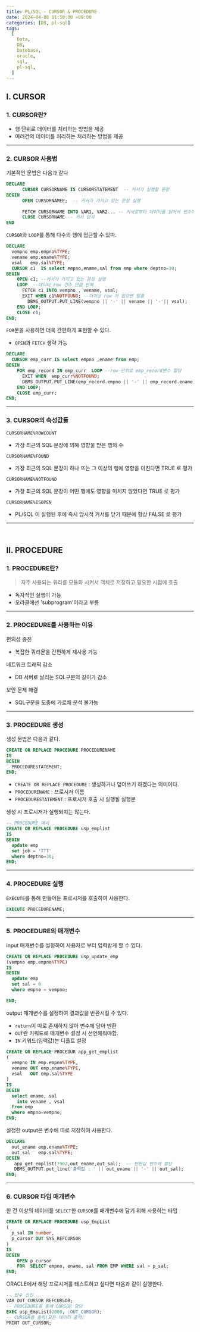```yaml
---
title: PL/SQL - CURSOR & PROCEDURE
date: 2024-04-08 11:50:00 +09:00
categories: [DB, pl-sql]
tags:
  [
    Data,
    DB,
    Datebase,
    oracle,
    sql,
    pl-sql,
  ]
---
```


## Ⅰ. CURSOR

### 1. CURSOR란?

- 행 단위로 데이터를 처리하는 방법을 제공
- 여러건의 데이터를 처리하는 처리하는 방법을 제공

<hr>

### 2. CURSOR 사용법

기본적인 문법은 다음과 같다

```sql
DECLARE
      CURSOR CURSORNAME IS CURSORSTATEMENT  -- 커서가 실행할 문장
BEGIN
      OPEN CURSORNAMEE;  -- 커서가 가지고 있는 문장 실행
          
      FETCH CURSORNAME INTO VAR1, VAR2... -- 커서로부터 데이터를 읽어서 변수에 저장
      CLOSE CURSORNAME -- 커서 닫기
END
```

`CURSOR`와 `LOOP`를 통해 다수의 행에 접근할 수 있따.

```sql
DECLARE
  vempno emp.empno%TYPE;
  vename emp.ename%TYPE;
  vsal   emp.sal%TYPE;
  CURSOR c1  IS select empno,ename,sal from emp where deptno=30;
BEGIN
    OPEN c1; --커서가 가지고 있는 문장 실행
    LOOP  --데이터 row 건수 만큼 반복
      FETCH c1 INTO vempno , vename, vsal;
      EXIT WHEN c1%NOTFOUND; --더이상 row 가 없으면 탈출
        DBMS_OUTPUT.PUT_LINE(vempno || '-' || vename || '-'|| vsal);
    END LOOP;
    CLOSE c1;
END;
```

`FOR`문을 사용하면 더욱 간편하게 표현할 수 있다.
- `OPEN`과 `FETCH` 생략 가능

```sql
DECLARE
  CURSOR emp_curr IS select empno ,ename from emp;
BEGIN
    FOR emp_record IN emp_curr  LOOP --row 단위로 emp_record변수 할당
      EXIT WHEN  emp_curr%NOTFOUND;
      DBMS_OUTPUT.PUT_LINE(emp_record.empno || '-' || emp_record.ename);
    END LOOP;
    CLOSE emp_curr;
END;
```

<hr>

### 3. CURSOR의 속성값들

`CURSORNAME%ROWCOUNT`
- 가장 최근의 SQL 문장에 의해 영향을 받은 행의 수

`CURSORNAME%FOUND` 
- 가장 최근의 SQL 문장이 하나 또는 그 이상의 행에 영향을 미친다면 TRUE 로 평가
  
`CURSORNAME%NOTFOUND` 
- 가장 최근의 SQL 문장이 어떤 행에도 영향을 미치지 않았다면 TRUE 로  평가
  
`CURSORNAME%ISOPEN` 
- PL/SQL 이 실행된 후에 즉시 암시적 커서를 닫기 때문에 항상 FALSE 로 평가

<hr><br>

## Ⅱ. PROCEDURE

### 1. PROCEDURE란?

> 자주 사용되는 쿼리를 모듈화 시켜서 객체로 저장하고 필요한 시점에 호출

- 독자적인 실행이 가능
- 오라클에선 'subprogram'이라고 부름
  
<hr>

### 2. PROCEDURE를 사용하는 이유

편의성 증진
- 복잡한 쿼리문을 간편하게 재사용 가능
  
네트워크 트래픽 감소
- DB 서버로 날리는 SQL구문의 길이가 감소
  
보안 문제 해결
- SQL구문을 도중에 가로채 분석 불가능
  
<hr>

### 3. PROCEDURE 생성

생성 문법은 다음과 같다.

```sql
CREATE OR REPLACE PROCEDURE PROCEDURENAME 
IS   
BEGIN
  PROCEDURESTATEMENT;
END;
```

- `CREATE OR REPLACE PROCEDURE` : 생성하거나 덮어쓰기 하겠다는 의미이다.
- `PROCEDURENAME` : 프로시저 이름
- `PROCEDURESTATEMENT` : 프로시저 호출 시 실행될 실행문

생성 시 프로시저가 실행되지는 않는다.

```sql
-- PROCEDURE 예시 
CREATE OR REPLACE PROCEDURE usp_emplist 
IS
BEGIN
  update emp
  set job = 'TTT'
  where deptno=30;
END;
```

<hr>

### 4. PROCEDURE 실행

`EXECUTE`를 통해 만들어둔 프로시저를 호출하여 사용한다.

```sql
EXECUTE PROCEDURENAME;
```

<hr>

### 5. PROCEDURE의 매개변수

input 매개변수를 설정하여 사용자로 부터 입력받게 할 수 있다.

```sql
CREATE OR REPLACE PROCEDURE usp_update_emp
(vempno emp.empno%TYPE)
IS
BEGIN
  update emp
  set sal = 0
  where empno = vempno;
  
END;
```

output 매개변수를 설정하여 결과값을 반환시킬 수 있다.
- `return`이 따로 존재하지 않아 변수에 담아 반환
- `OUT`란 키워드로 매개변수 설정 시 선언해줘야함.
- `IN` 키워드(입력값)는 디폴트 설정

```sql
CREATE OR REPLACE PROCEDUR app_get_emplist
(
  vempno IN emp.empno%TYPE,
  vename OUT emp.ename%TYPE,
  vsal   OUT emp.sal%TYPE
)
IS
BEGIN
  select ename, sal
    into vename , vsal
  from emp
  where empno=vempno;
END;
```

설정한 output은 변수에 따로 저장하여 사용한다.

```sql
DECLARE
  out_ename emp.ename%TYPE;
  out_sal   emp.sal%TYPE;
BEGIN
   app_get_emplist(7902,out_ename,out_sal);  -- 반환값 변수에 할당
   DBMS_OUTPUT.put_line('출력값 : ' || out_ename || '-' || out_sal);
END;
```

<hr>

### 6. CURSOR 타입 매개변수

한 건 이상의 데이터를 `SELECT`한 `CURSOR`를 매개변수에 담기 위해 사용하는 타입

```sql
CREATE OR REPLACE PROCEDURE usp_EmpList
(
  p_sal IN number,
  p_cursor OUT SYS_REFCURSOR 
)
IS
BEGIN
    OPEN p_cursor
    FOR  SELECT empno, ename, sal FROM EMP WHERE sal > p_sal;
END;
```

ORACLE에서 해당 프로시저를 테스트하고 싶다면 다음과 같이 실행한다.

```sql
-- 변수 선언
VAR OUT_CURSOR REFCURSOR; 
-- PROCEDURE를 통해 CURSOR 할당
EXEC usp_EmpList(2000, :OUT_CURSOR); 
-- CURSOR를 출력(모든 데이터 출력)
PRINT OUT_CURSOR;
```
